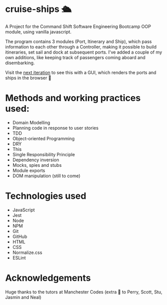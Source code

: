 # cruise-ships :passenger_ship:

A Project for the Command Shift Software Engineering Bootcamp OOP module, using vanilla javascript.

The program contains 3 modules (Port, Itinerary and Ship), which pass information to each other through a Controller, 
making it possible to build itineraries, set sail and dock at subsequent ports. I've added a couple of my own additions, 
like keeping track of passengers coming aboard and disembarking.  


Visit the [next iteration](https://github.com/HollyJM81/cruise-ships-gui) to see this with a GUI, which renders the ports and ships in the browser :eyes:

# Methods and working practices used:

* Domain Modelling
* Planning code in response to user stories
* TDD
* Object-oriented Programming
* DRY
* This
* Single Responsibility Principle
* Dependency inversion
* Mocks, spies and stubs
* Module exports
* DOM manipulation (still to come)

# Technologies used
* JavaScript
* Jest
* Node
* NPM
* Git
* GitHub
* HTML
* CSS
* Normalize.css
* ESLint

# Acknowledgements

Huge thanks to the tutors at Manchester Codes (extra :raised_hands: to Perry, Scott, Stu, Jasmin and Neal)
